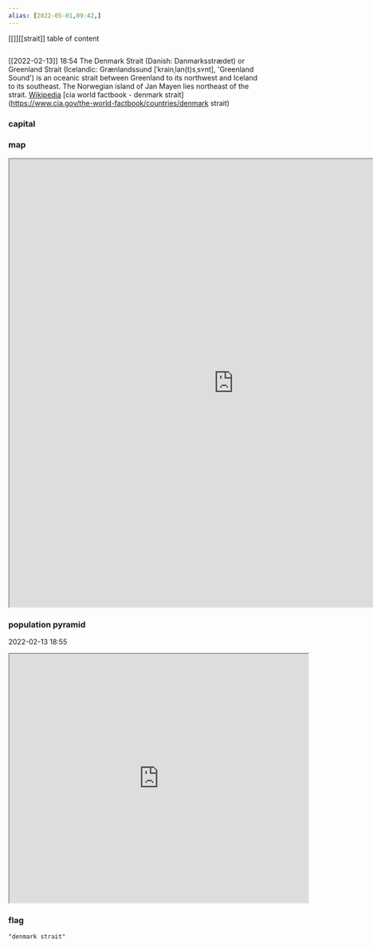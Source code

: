 ```yaml
---
alias: [2022-05-01,09:42,]
---
```

[[]][[strait]]
table of content
```toc
```
[[2022-02-13]] 18:54
The Denmark Strait (Danish: Danmarksstrædet) or Greenland Strait (Icelandic: Grænlandssund [ˈkrainˌlan(t)sˌsʏnt], 'Greenland Sound') is an oceanic strait between Greenland to its northwest and Iceland to its southeast. The Norwegian island of Jan Mayen lies northeast of the strait.
[Wikipedia](https://en.wikipedia.org/wiki/Denmark%20Strait)
[cia world factbook - denmark strait](https://www.cia.gov/the-world-factbook/countries/denmark strait)
### capital

### map
<iframe src="https://duckduckgo.com/?t=ffab&q=denmark strait&ia=web&iaxm=about" width="900" height="900" ></iframe>

### population pyramid

2022-02-13 18:55

<iframe src="https://www.populationpyramid.net/denmark strait/2019/" width="600" height="500" ></iframe>

### flag

```query
"denmark strait"
```
